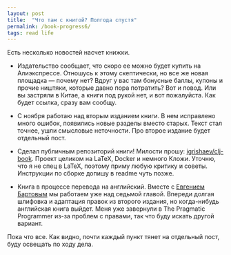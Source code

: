 ```yaml
---
layout: post
title:  "Что там с книгой? Полгода спустя"
permalink: /book-progress6/
tags: read life
---
```


Есть несколько новостей насчет книжки.

- Издательство сообщает, что скоро ее можно будет купить на
Алиэкспрессе. Отношусь к этому скептически, но все же новая площадка — почему
нет? Вдруг у вас там бонусные баллы, купоны и прочие ништяки, которые давно пора
потратить? Вот и повод. Или вы застряли в Китае, а книги под рукой нет, и вот
пожалуйста. Как будет ссылка, сразу вам сообщу.

- С ноября работаю над вторым изданием книги. В нем исправлено много ошибок,
появились новые разделы вместо старых. Текст стал точнее, ушли смысловые
неточности. Про второе издание будет отдельный пост.

[repo]: https://github.com/igrishaev/clj-book

- Сделал публичным репозиторий книги! Милости прошу:
[igrishaev/clj-book][repo]. Проект целиком на LaTeX, Docker и немного
Кложи. Уточню, что я не спец в LaTeX, поэтому приму любую критику и
советы. Инструкции по сборке допишу в readme чуть позже.

[bartov]: https://tran.su/

- Книга в процессе перевода на английский. Вместе с [Евгением Бартовым][bartov]
мы работаем уже над седьмой главой. Впереди долгая шлифовка и адаптация правок
из второго издания, но когда-нибудь английская книга выйдет. Меня уже завернули
в The Pragmatic Programmer из-за проблем с правами, так что буду искать другой
вариант.

Пока что все. Как видно, почти каждый пункт тянет на отдельный пост, буду
освещать по ходу дела.
